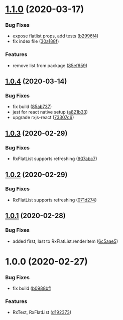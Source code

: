 # [1.1.0](https://github.com/roborox/rxjs-react-native/compare/v1.0.4...v1.1.0) (2020-03-17)


### Bug Fixes

* expose flatlist props, add tests ([b2996f4](https://github.com/roborox/rxjs-react-native/commit/b2996f4932ea5e62ce6e482a52f8d37bd7749c5a))
* fix index file ([30a188f](https://github.com/roborox/rxjs-react-native/commit/30a188f73e81a4568a9a62bb58c938492fb74b8d))


### Features

* remove list from package ([85ef659](https://github.com/roborox/rxjs-react-native/commit/85ef6595934542ca189773a7e64477bf74266f1e))

## [1.0.4](https://github.com/roborox/rxjs-react-native/compare/v1.0.3...v1.0.4) (2020-03-14)


### Bug Fixes

* fix build ([85ab737](https://github.com/roborox/rxjs-react-native/commit/85ab7375b7feaafbd8b04a69efa34fa7af40b130))
* jest for react native setup ([a821b33](https://github.com/roborox/rxjs-react-native/commit/a821b33b9f627fde83587dca51467acb5390ab98))
* upgrade rxjs-react ([73307c6](https://github.com/roborox/rxjs-react-native/commit/73307c6e0431bbaf3dc071cdbf2b4558f1a9874e))

## [1.0.3](https://github.com/roborox/rxjs-react-native/compare/v1.0.2...v1.0.3) (2020-02-29)


### Bug Fixes

* RxFlatList supports refreshing ([907abc7](https://github.com/roborox/rxjs-react-native/commit/907abc73108e103aad4b3b342d4bd5bf5b017581))

## [1.0.2](https://github.com/roborox/rxjs-react-native/compare/v1.0.1...v1.0.2) (2020-02-29)


### Bug Fixes

* RxFlatList supports refreshing ([071d274](https://github.com/roborox/rxjs-react-native/commit/071d2748b5784e599b34ca09c1d4497a1315ed75))

## [1.0.1](https://github.com/roborox/rxjs-react-native/compare/v1.0.0...v1.0.1) (2020-02-28)


### Bug Fixes

* added first, last to RxFlatList.renderItem ([6c5aae5](https://github.com/roborox/rxjs-react-native/commit/6c5aae515300a4cc8ecbde4ae3066ca5527fec05))

# 1.0.0 (2020-02-27)


### Bug Fixes

* fix build ([b0988bf](https://github.com/roborox/rxjs-react-native/commit/b0988bf4bd31ef2eda88e4a8c4eaf2eeb14e0f19))


### Features

* RxText, RxFlatList ([d192373](https://github.com/roborox/rxjs-react-native/commit/d192373a2d482934feb88433364dad07b12502f7))
